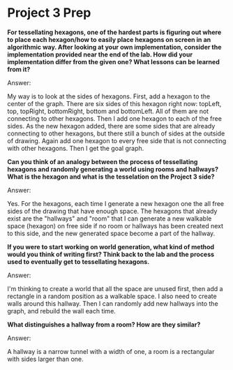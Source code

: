 # Project 3 Prep

**For tessellating hexagons, one of the hardest parts is figuring out where to place each hexagon/how to easily place hexagons on screen in an algorithmic way.
After looking at your own implementation, consider the implementation provided near the end of the lab.
How did your implementation differ from the given one? What lessons can be learned from it?**

Answer:

My way is to look at the sides of hexagons. First, add a hexagon to the center of the graph. There are six sides of this hexagon right now:
topLeft, top, topRight, bottomRight, bottom and bottomLeft. All of them are not connecting to other hexagons. Then I add one hexagon to each
of the free sides. As the new hexagon added, there are some sides that are already connecting to other hexagons, but there still a bunch of 
sides at the outside of drawing. Again add one hexagon to every free side that is not connecting with other hexagons. Then I get the goal 
graph.

**Can you think of an analogy between the process of tessellating hexagons and randomly generating a world using rooms and hallways?
What is the hexagon and what is the tesselation on the Project 3 side?**

Answer:

Yes. For the hexagons, each time I generate a new hexagon one the all free sides of the drawing that have enough space. The hexagons that
already exist are the "hallways" and "room" that I can generate a new walkable space (hexagon) on free side if no room or hallways has been 
created next to this side, and the new generated space become a part of the hallway. 

**If you were to start working on world generation, what kind of method would you think of writing first? 
Think back to the lab and the process used to eventually get to tessellating hexagons.**

Answer:

I'm thinking to create a world that all the space are unused first, then add a rectangle in a random position as a walkable space.
I also need to create walls around this hallway. Then I can randomly add new hallways into the graph, and rebuild the wall each time.

**What distinguishes a hallway from a room? How are they similar?**

Answer:

A hallway is a narrow tunnel with a width of one, a room is a rectangular with sides larger than one.
